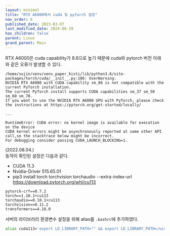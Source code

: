 ```yaml
---
layout: minimal
title: "RTX A6000에서 cuda 및 pytorch 설정"
nav_order: 6
published_date: 2023-03-07
last_modified_date: 2024-06-19
has_children: false
parent: Linux
grand_parent: Main
---
```


RTX A6000은 cuda capability가 8.6으로 높기 때문에 cuda와 pytorch 버전 아래와 같은 오류가 발생할 수 있다.

```
/home/sujin/venv/venv_paper_kisti/lib/python3.6/site-packages/torch/cuda/__init__.py:106: UserWarning:
NVIDIA RTX A6000 with CUDA capability sm_86 is not compatible with the current PyTorch installation.
The current PyTorch install supports CUDA capabilities sm_37 sm_50 sm_60 sm_70.
If you want to use the NVIDIA RTX A6000 GPU with PyTorch, please check the instructions at https://pytorch.org/get-started/locally/

...

RuntimeError: CUDA error: no kernel image is available for execution on the device
CUDA kernel errors might be asynchronously reported at some other API call,so the stacktrace below might be incorrect.
For debugging consider passing CUDA_LAUNCH_BLOCKING=1.
```

(2022.08.04.)  
동작이 확인된 설정은 다음과 같다.  

- CUDA 11.3
- Nvidia-Driver 515.65.01
- pip3 install torch torchvision torchaudio --extra-index-url https://download.pytorch.org/whl/cu113

```
pytorch-crf==0.7.2
torch==1.10.1+cu113
torchaudio==0.10.1+cu113
torchvision==0.11.2
transformers==4.18.0
```

서버의 라이브러리 환경변수 설정을 위해 alias를 `.bashrc`에 추가하였다.

```bash
alias cuda113='export LD_LIBRARY_PATH="" && export LD_LIBRARY_PATH=/usr/local/cuda-11.3/lib64:$LD_LIBRARY_PATH && export PATH=/usr/local/cuda-11.3/bin:$PATH'
```